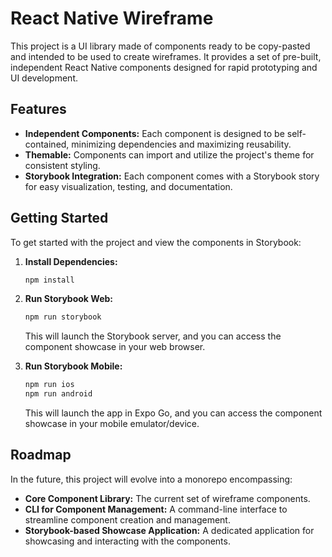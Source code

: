 # React Native Wireframe

This project is a UI library made of components ready to be copy-pasted and intended to be used to create wireframes. It provides a set of pre-built, independent React Native components designed for rapid prototyping and UI development.

## Features

- **Independent Components:** Each component is designed to be self-contained, minimizing dependencies and maximizing reusability.
- **Themable:** Components can import and utilize the project's theme for consistent styling.
- **Storybook Integration:** Each component comes with a Storybook story for easy visualization, testing, and documentation.

## Getting Started

To get started with the project and view the components in Storybook:

1.  **Install Dependencies:**

    ```bash
    npm install
    ```

2.  **Run Storybook Web:**

    ```bash
    npm run storybook
    ```

    This will launch the Storybook server, and you can access the component showcase in your web browser.

3.  **Run Storybook Mobile:**

    ```bash
    npm run ios
    npm run android
    ```

    This will launch the app in Expo Go, and you can access the component showcase in your mobile emulator/device.

## Roadmap

In the future, this project will evolve into a monorepo encompassing:

- **Core Component Library:** The current set of wireframe components.
- **CLI for Component Management:** A command-line interface to streamline component creation and management.
- **Storybook-based Showcase Application:** A dedicated application for showcasing and interacting with the components.
